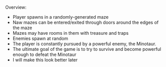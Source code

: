 Overview:
- Player spawns in a randomly-generated maze
- Naw mazes can be entered/exited through doors around the edges of the maze
- Mazes may have rooms in them with treasure and traps
- Enemies spawn at random
- The player is constantly pursued by a powerful enemy, the Minotaur.
- The ultimate goal of the game is to try to survive and become powerful enough to defeat the Minotaur
- I will make this look better later
